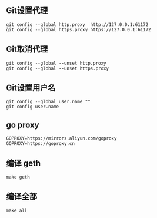 ## Git设置代理
```
git config --global http.proxy  http://127.0.0.1:61172
git config --global https.proxy https://127.0.0.1:61172
```

## Git取消代理
```
git config --global --unset http.proxy
git config --global --unset https.proxy
```

## Git设置用户名
```
git config --global user.name ""
git config user.name
```

## go proxy
```
GOPROXY=https://mirrors.aliyun.com/goproxy
GOPROXY=https://goproxy.cn
```

## 编译 geth
```
make geth
```

## 编译全部
```
make all
```
